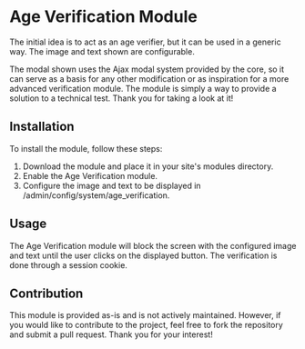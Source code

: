 # Age Verification Module

The initial idea is to act as an age verifier, but it can be used in a generic way. The image and text shown are configurable.

The modal shown uses the Ajax modal system provided by the core, so it can serve as a basis for any other modification or as inspiration for a more advanced verification module. The module is simply a way to provide a solution to a technical test. Thank you for taking a look at it!

## Installation

To install the module, follow these steps:

1. Download the module and place it in your site's modules directory.
2. Enable the Age Verification module.
3. Configure the image and text to be displayed in /admin/config/system/age_verification.

## Usage

The Age Verification module will block the screen with the configured image and text until the user clicks on the displayed button. The verification is done through a session cookie.

## Contribution

This module is provided as-is and is not actively maintained. However, if you would like to contribute to the project, feel free to fork the repository and submit a pull request. Thank you for your interest!
